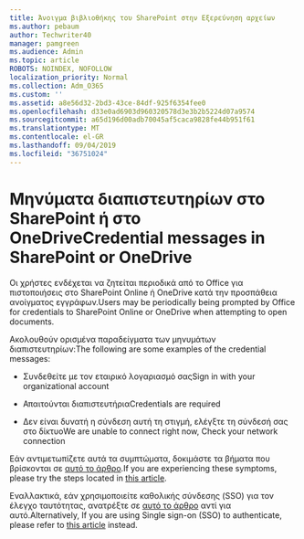 ```yaml
---
title: Άνοιγμα βιβλιοθήκης του SharePoint στην Εξερεύνηση αρχείων
ms.author: pebaum
author: Techwriter40
manager: pamgreen
ms.audience: Admin
ms.topic: article
ROBOTS: NOINDEX, NOFOLLOW
localization_priority: Normal
ms.collection: Adm_O365
ms.custom: ''
ms.assetid: a8e56d32-2bd3-43ce-84df-925f6354fee0
ms.openlocfilehash: d33e0ad6903d960320578d3e3b2b5224d07a9574
ms.sourcegitcommit: a65d196d00adb70045af5caca9828fe44b951f61
ms.translationtype: MT
ms.contentlocale: el-GR
ms.lasthandoff: 09/04/2019
ms.locfileid: "36751024"
---
```

# <a name="credential-messages-in-sharepoint-or-onedrive"></a><span data-ttu-id="e68b6-102">Μηνύματα διαπιστευτηρίων στο SharePoint ή στο OneDrive</span><span class="sxs-lookup"><span data-stu-id="e68b6-102">Credential messages in SharePoint or OneDrive</span></span>

<span data-ttu-id="e68b6-103">Οι χρήστες ενδέχεται να ζητείται περιοδικά από το Office για πιστοποιήσεις στο SharePoint Online ή OneDrive κατά την προσπάθεια ανοίγματος εγγράφων.</span><span class="sxs-lookup"><span data-stu-id="e68b6-103">Users may be periodically being prompted by Office for credentials to SharePoint Online or OneDrive when attempting to open documents.</span></span>

<span data-ttu-id="e68b6-104">Ακολουθούν ορισμένα παραδείγματα των μηνυμάτων διαπιστευτηρίων:</span><span class="sxs-lookup"><span data-stu-id="e68b6-104">The following are some examples of the credential messages:</span></span>

- <span data-ttu-id="e68b6-105">Συνδεθείτε με τον εταιρικό λογαριασμό σας</span><span class="sxs-lookup"><span data-stu-id="e68b6-105">Sign in with your organizational account</span></span>

- <span data-ttu-id="e68b6-106">Απαιτούνται διαπιστευτήρια</span><span class="sxs-lookup"><span data-stu-id="e68b6-106">Credentials are required</span></span>

- <span data-ttu-id="e68b6-107">Δεν είναι δυνατή η σύνδεση αυτή τη στιγμή, ελέγξτε τη σύνδεσή σας στο δίκτυο</span><span class="sxs-lookup"><span data-stu-id="e68b6-107">We are unable to connect right now, Check your network connection</span></span>

<span data-ttu-id="e68b6-108">Εάν αντιμετωπίζετε αυτά τα συμπτώματα, δοκιμάστε τα βήματα που βρίσκονται σε [αυτό το άρθρο](https://support.microsoft.com/help/2913639/office-applications-periodically-prompt-for-credentials-to-sharepoint).</span><span class="sxs-lookup"><span data-stu-id="e68b6-108">If you are experiencing these symptoms, please try the steps located in [this article](https://support.microsoft.com/help/2913639/office-applications-periodically-prompt-for-credentials-to-sharepoint).</span></span>

<span data-ttu-id="e68b6-109">Εναλλακτικά, εάν χρησιμοποιείτε καθολικής σύνδεσης (SSO) για τον έλεγχο ταυτότητας, ανατρέξτε σε [αυτό το άρθρο](https://support.microsoft.com/help/4025962/cant-sign-in-after-update-to-office-2016-build-16-0-7967-on-windows-10) αντί για αυτό.</span><span class="sxs-lookup"><span data-stu-id="e68b6-109">Alternatively, If you are using Single sign-on (SSO) to authenticate, please refer to [this article](https://support.microsoft.com/help/4025962/cant-sign-in-after-update-to-office-2016-build-16-0-7967-on-windows-10) instead.</span></span>

